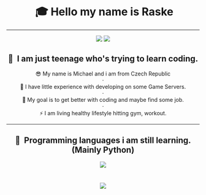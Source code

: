 <div align="center">
<h1> &nbsp;🎓 Hello my name is Raske</h2> 
</div>

---

<div align="center">
    <img src="https://img.shields.io/badge/STUDENT-%E2%9C%AA-blueviolet?style=for-the-badge&logo=appveyor"/>
    <img src="https://img.shields.io/badge/NOT%20EXPERIENCED%20DEV-%E2%9C%AA-ff69b4?style=for-the-badge&logo=appveyor"/>
</div>

<div align="center">
<h2> 🧤 &nbsp;I am just teenage who's trying to learn coding.</h2> 
</div>


<div align="center">  😎 My name is Michael and i am from Czech Republic</div>
<div align="center">  ·</div>
<div align="center">  🎈 I have little experience with developing on some Game Servers.</div>
<div align="center">  ·</div>
<div align="center">  🥅 My goal is to get better with coding and maybe find some job.</div>
<div align="center">  ·</div>
<div align="center">  ⚡ I am living healthy lifestyle hitting gym, workout.</div>

---

<div align="center">
<h2> 🚀 &nbsp;Programming languages i am still learning. (Mainly Python)</h2> 
</div>

<p align="center">

<div align="center">
    <img src="https://skillicons.dev/icons?i=js,css,py" />
</div>

<h1 align="center">
    <img src="https://readme-typing-svg.herokuapp.com/?font=Righteous&size=35&color=F75858&center=true&vCenter=true&width=500&height=70&duration=4000&lines=Thanks+for+visiting!+👋;" />
</h1>
